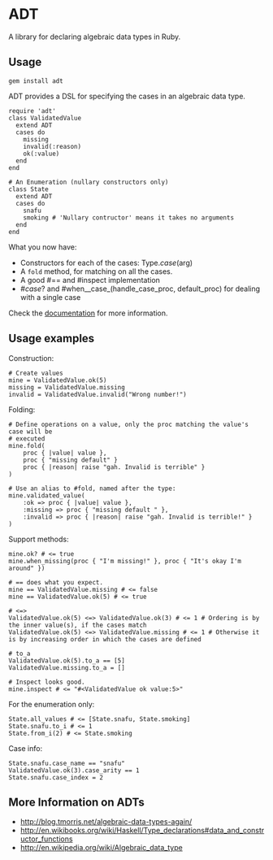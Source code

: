 ADT
===

A library for declaring algebraic data types in Ruby.

Usage
-----

    gem install adt

ADT provides a DSL for specifying the cases in an algebraic data type.

    require 'adt'
    class ValidatedValue
      extend ADT
      cases do
        missing
        invalid(:reason)
        ok(:value)
      end
    end

    # An Enumeration (nullary constructors only)
    class State
      extend ADT
      cases do
        snafu
        smoking # 'Nullary contructor' means it takes no arguments
      end
    end

What you now have:

* Constructors for each of the cases: Type._case_(arg)
* A `fold` method, for matching on all the cases.
* A good #== and #inspect implementation
* \#_case_? and #when__case_(handle_case_proc, default_proc) for dealing with a single case

Check the [documentation](http://rubydoc.info/gems/adt/0.0.2/ADT:cases) for more information.

Usage examples
--------------

Construction:

    # Create values
    mine = ValidatedValue.ok(5)
    missing = ValidatedValue.missing
    invalid = ValidatedValue.invalid("Wrong number!")

Folding:

    # Define operations on a value, only the proc matching the value's case will be 
    # executed
    mine.fold(
        proc { |value| value },
        proc { "missing default" }
        proc { |reason| raise "gah. Invalid is terrible" }
    )

    # Use an alias to #fold, named after the type:
    mine.validated_value(
        :ok => proc { |value| value },
        :missing => proc { "missing default " },
        :invalid => proc { |reason| raise "gah. Invalid is terrible!" }
    )

Support methods:

    mine.ok? # <= true
    mine.when_missing(proc { "I'm missing!" }, proc { "It's okay I'm around" })

    # == does what you expect.
    mine == ValidatedValue.missing # <= false
    mine == ValidatedValue.ok(5) # <= true

    # <=> 
    ValidatedValue.ok(5) <=> ValidatedValue.ok(3) # <= 1 # Ordering is by the inner value(s), if the cases match
    ValidatedValue.ok(5) <=> ValidatedValue.missing # <= 1 # Otherwise it is by increasing order in which the cases are defined

    # to_a
    ValidatedValue.ok(5).to_a == [5]
    ValidatedValue.missing.to_a = []

    # Inspect looks good.
    mine.inspect # <= "#<ValidatedValue ok value:5>"

For the enumeration only:

    State.all_values # <= [State.snafu, State.smoking]
    State.snafu.to_i # <= 1
    State.from_i(2) # <= State.smoking

Case info:

    State.snafu.case_name == "snafu"
    ValidatedValue.ok(3).case_arity == 1
    State.snafu.case_index = 2

More Information on ADTs
------------------------

* http://blog.tmorris.net/algebraic-data-types-again/
* http://en.wikibooks.org/wiki/Haskell/Type_declarations#data_and_constructor_functions
* http://en.wikipedia.org/wiki/Algebraic_data_type 
